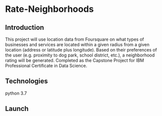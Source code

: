 # Rate-Neighborhoods


## Introduction
This project will use location data from Foursquare on what types of businesses and services are located within a given radius from a given location (address or latitude plus longitude). Based on their preferences of the user (e.g. proximity to dog park, school district, etc.), a neighborhood rating will be generated. 
Completed as the Capstone Project for IBM Professional Certificate in Data Science. 


## Technologies
python 3.7


## Launch
